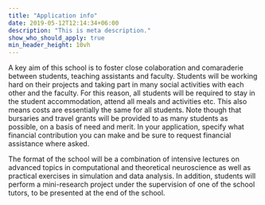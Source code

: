 ```yaml
---
title: "Application info"
date: 2019-05-12T12:14:34+06:00
description: "This is meta description."
show_who_should_apply: true
min_header_height: 10vh
---
```


A key aim of this school is to foster close colaboration and comaraderie between students, teaching assistants and faculty. Students will be working hard on their projects and taking part in many social activities with each other and the faculty. For this reason, all students will be required to stay in the student accommodation, attend all meals and activities etc. This also means costs are essentially the same for all students. Note though that bursaries and travel grants will be provided to as many students as possible, on a basis of need and merit. In your application, specify what financial contribution you can make and be sure to request financial assistance where asked.

The format of the school will be a combination of intensive lectures 
      on advanced topics in computational and theoretical neuroscience as well as 
      practical exercises in simulation and data analysis. In addition, students will 
      perform a mini-research project under the supervision of one of the school tutors, 
      to be presented at the end of the school.